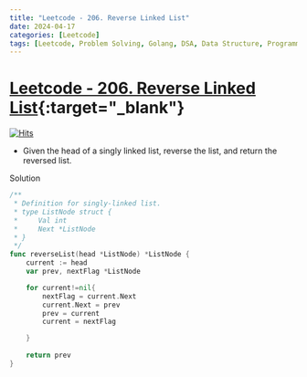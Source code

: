 ```yaml
---
title: "Leetcode - 206. Reverse Linked List"
date: 2024-04-17
categories: [Leetcode]
tags: [Leetcode, Problem Solving, Golang, DSA, Data Structure, Programming, Algorithm, Linked List, Recursion]
---
```



# [Leetcode - 206. Reverse Linked List](https://leetcode.com/problems/reverse-linked-list/description/){:target="_blank"}
[![Hits](https://hits.sh/mahinops.github.io/posts/leetcode-reverse-linked-list.svg)](https://hits.sh/mahinops.github.io/posts/leetcode-reverse-linked-list/)


- Given the head of a singly linked list, reverse the list, and return the reversed list.


Solution

```go
/**
 * Definition for singly-linked list.
 * type ListNode struct {
 *     Val int
 *     Next *ListNode
 * }
 */
func reverseList(head *ListNode) *ListNode {
    current := head
    var prev, nextFlag *ListNode

    for current!=nil{
        nextFlag = current.Next
        current.Next = prev
        prev = current
        current = nextFlag

    }
    
    return prev
}
```
